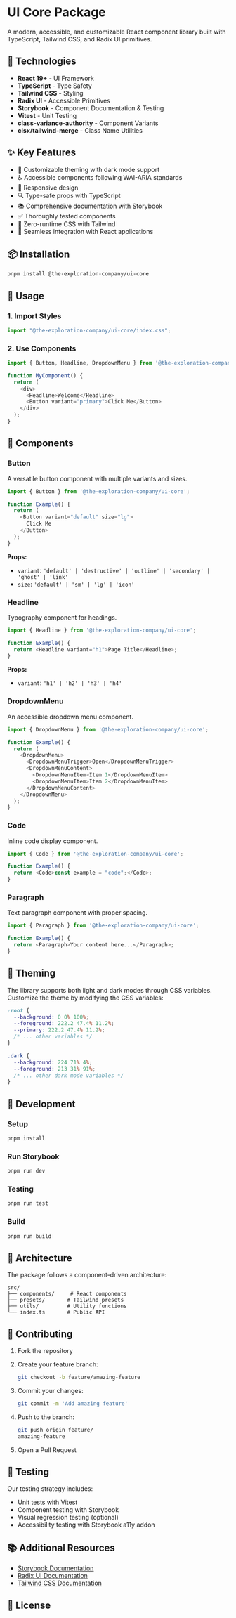 # UI Core Package

A modern, accessible, and customizable React component library built with TypeScript, Tailwind CSS, and Radix UI primitives.

## 🚀 Technologies

- **React 19+** - UI Framework
- **TypeScript** - Type Safety
- **Tailwind CSS** - Styling
- **Radix UI** - Accessible Primitives
- **Storybook** - Component Documentation & Testing
- **Vitest** - Unit Testing
- **class-variance-authority** - Component Variants
- **clsx/tailwind-merge** - Class Name Utilities

## ✨ Key Features

- 🎨 Customizable theming with dark mode support
- ♿️ Accessible components following WAI-ARIA standards
- 📱 Responsive design
- 🔍 Type-safe props with TypeScript
- 📚 Comprehensive documentation with Storybook
- ✅ Thoroughly tested components
- 🎯 Zero-runtime CSS with Tailwind
- 🔄 Seamless integration with React applications

## 📦 Installation

```bash
pnpm install @the-exploration-company/ui-core
```

## 🎯 Usage

### 1. Import Styles

```typescript
import "@the-exploration-company/ui-core/index.css";
```

### 2. Use Components

```typescript
import { Button, Headline, DropdownMenu } from '@the-exploration-company/ui-core';

function MyComponent() {
  return (
    <div>
      <Headline>Welcome</Headline>
      <Button variant="primary">Click Me</Button>
    </div>
  );
}
```

## 🧱 Components

### Button

A versatile button component with multiple variants and sizes.

```typescript
import { Button } from '@the-exploration-company/ui-core';

function Example() {
  return (
    <Button variant="default" size="lg">
      Click Me
    </Button>
  );
}
```

**Props:**

- `variant`: `'default' | 'destructive' | 'outline' | 'secondary' | 'ghost' | 'link'`
- `size`: `'default' | 'sm' | 'lg' | 'icon'`

### Headline

Typography component for headings.

```typescript
import { Headline } from '@the-exploration-company/ui-core';

function Example() {
  return <Headline variant="h1">Page Title</Headline>;
}
```

**Props:**

- `variant`: `'h1' | 'h2' | 'h3' | 'h4'`

### DropdownMenu

An accessible dropdown menu component.

```typescript
import { DropdownMenu } from '@the-exploration-company/ui-core';

function Example() {
  return (
    <DropdownMenu>
      <DropdownMenuTrigger>Open</DropdownMenuTrigger>
      <DropdownMenuContent>
        <DropdownMenuItem>Item 1</DropdownMenuItem>
        <DropdownMenuItem>Item 2</DropdownMenuItem>
      </DropdownMenuContent>
    </DropdownMenu>
  );
}
```

### Code

Inline code display component.

```typescript
import { Code } from '@the-exploration-company/ui-core';

function Example() {
  return <Code>const example = "code";</Code>;
}
```

### Paragraph

Text paragraph component with proper spacing.

```typescript
import { Paragraph } from '@the-exploration-company/ui-core';

function Example() {
  return <Paragraph>Your content here...</Paragraph>;
}
```

## 🎨 Theming

The library supports both light and dark modes through CSS variables. Customize the theme by modifying the CSS variables:

```css
:root {
  --background: 0 0% 100%;
  --foreground: 222.2 47.4% 11.2%;
  --primary: 222.2 47.4% 11.2%;
  /* ... other variables */
}

.dark {
  --background: 224 71% 4%;
  --foreground: 213 31% 91%;
  /* ... other dark mode variables */
}
```

## 🧪 Development

### Setup

```bash
pnpm install
```

### Run Storybook

```bash
pnpm run dev
```

### Testing

```bash
pnpm run test
```

### Build

```bash
pnpm run build
```

## 🧩 Architecture

The package follows a component-driven architecture:

```text
src/
├── components/     # React components
├── presets/       # Tailwind presets
├── utils/         # Utility functions
└── index.ts       # Public API
```

## 🤝 Contributing

1. Fork the repository
2. Create your feature branch:

   ```bash
   git checkout -b feature/amazing-feature
   ```

3. Commit your changes:

   ```bash
   git commit -m 'Add amazing feature'
   ```

4. Push to the branch:

   ```bash
   git push origin feature/
   amazing-feature
   ```

5. Open a Pull Request

## 📝 Testing

Our testing strategy includes:

- Unit tests with Vitest
- Component testing with Storybook
- Visual regression testing (optional)
- Accessibility testing with Storybook a11y addon

## 📚 Additional Resources

- [Storybook Documentation](http://localhost:6001)
- [Radix UI Documentation](https://www.radix-ui.com/)
- [Tailwind CSS Documentation](https://tailwindcss.com/)

## 📄 License
